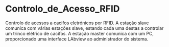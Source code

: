 # Controlo_de_Acesso_RFID
Controlo de acessos a cacifos eletrónicos por RFID.
A estação slave comunica com várias estações slave, estando cada uma destas a controlar um trinco elétrico de cacifos.
A estação master comunica com um PC, proporcionado uma interface LAbview ao administrador do sistema.
